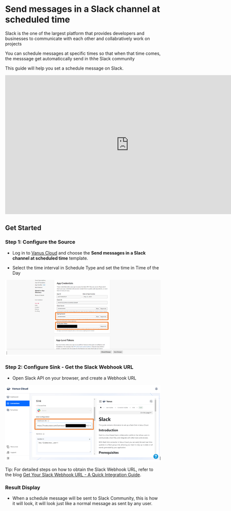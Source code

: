 # Send messages in a Slack channel at scheduled time

Slack is the one of the largest platform that provides developers and businesses to communicate with each other and collabratively work on projects

You can schedule messages at specific times so that when that time comes, the messsage get automaticcally send in thhe Slack community

This guide will help you set a schedule message on Slack.

<iframe width="800" height="450" src="https://www.youtube.com/watch?v=S3WNiyBO_Q4" title="YouTube video player" frameBorder="0" allowFullScreen={true} allow="accelerometer; autoplay; clipboard-write; encrypted-media; gyroscope; picture-in-picture; web-share"></iframe>

## Get Started

### Step 1: Configure the Source

- Log in to [Vanus Cloud](https://cloud.vanus.ai/) and choose the **Send messages in a Slack channel at scheduled time** template.

- Select the time interval in Schedule Type and set the time in Time of the Day

![1.png](./imgs/slack-greeting-message-1.png)

### Step 2: Configure Sink - Get the Slack Webhook URL

- Open Slack API on your browser, and create a Webhook URL

![2.png](./imgs/slack-greeting-message-2.png)

Tip: For detailed steps on how to obtain the Slack Webhook URL, refer to the blog [Get Your Slack Webhook URL - A Quick Integration Guide](https://www.vanus.ai/blog/get-your-slack-webhook-url/).

### Result Display

- When a schedule message will be sent to Slack Community, this is how it will look, it will look just like a normal message as sent by any user.
